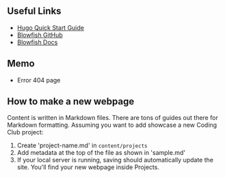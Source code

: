## Useful Links

- [Hugo Quick Start Guide](https://gohugo.io/getting-started/quick-start/)
- [Blowfish GitHub](https://github.com/nunocoracao/blowfish)
- [Blowfish Docs](https://nunocoracao.github.io/blowfish/docs/)

## Memo

- Error 404 page

## How to make a new webpage

Content is written in Markdown files. There are tons of guides out there for Markdown formatting.
Assuming you want to add showcase a new Coding Club project:

1. Create 'project-name.md' in `content/projects`
2. Add metadata at the top of the file as shown in 'sample.md'
3. If your local server is running, saving should automatically update the site. You'll find your new webpage inside Projects.
